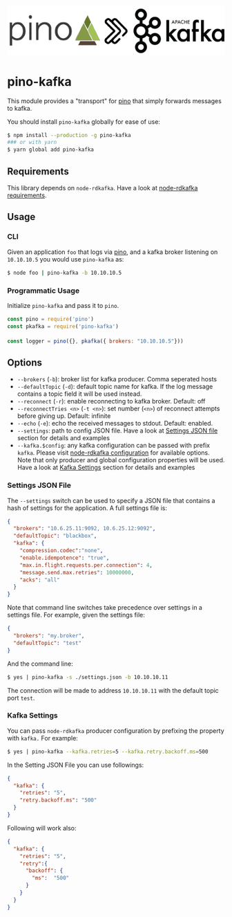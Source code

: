 <p align="center">
  <img src="assets/logo.png" alt="pino to kafka"/>
</p>

# pino-kafka

This module provides a "transport" for [pino][pino] that simply forwards
messages to kafka.

You should install `pino-kafka` globally for ease of use:

```bash
$ npm install --production -g pino-kafka
### or with yarn
$ yarn global add pino-kafka
```

[pino]: https://www.npmjs.com/package/pino

## Requirements
This library depends on `node-rdkafka`.
Have a look at [node-rdkafka requirements](https://github.com/Blizzard/node-rdkafka#requirements).


## Usage
### CLI
Given an application `foo` that logs via [pino][pino], and a kafka broker listening on `10.10.10.5` you would use `pino-kafka` as:

```bash
$ node foo | pino-kafka -b 10.10.10.5
```

### Programmatic Usage
Initialize `pino-kafka` and pass it to `pino`.
```js
const pino = require('pino')
const pkafka = require('pino-kafka')

const logger = pino({}, pkafka({ brokers: "10.10.10.5"}))
```
## Options
+ `--brokers` (`-b`): broker list for kafka producer. Comma seperated hosts
+ `--defaultTopic` (`-d`): default topic name for kafka. If the log message contains a topic field it will be used instead.
+ `--reconnect` (`-r`): enable reconnecting to kafka broker. Default: off
+ `--reconnectTries <n>` (`-t <n>`): set number (`<n>`) of reconnect attempts
  before giving up. Default: infinite
+ `--echo` (`-e`): echo the received messages to stdout. Default: enabled.
+ `--settings`: path to config JSON file. Have a look at [Settings JSON file](#settings-json-file) section for details and examples
+ `--kafka.$config`: any kafka configuration can be passed with prefix `kafka`. Please visit [node-rdkafka configuration](https://github.com/edenhill/librdkafka/blob/v1.3.0/CONFIGURATION.md) for available options.
Note that only producer and global configuration properties will be used.
Have a look at [Kafka Settings](#kafka-settings) section for details and examples


### Settings JSON File

The `--settings` switch can be used to specify a JSON file that contains
a hash of settings for the application. A full settings file is:

```json
{
  "brokers": "10.6.25.11:9092, 10.6.25.12:9092",
  "defaultTopic": "blackbox",
  "kafka": {
    "compression.codec":"none",
    "enable.idempotence": "true",
    "max.in.flight.requests.per.connection": 4,
    "message.send.max.retries": 10000000,
    "acks": "all"
  }
}
```

Note that command line switches take precedence over settings in a settings
file. For example, given the settings file:

```json
{
  "brokers": "my.broker",
  "defaultTopic": "test"
}
```

And the command line:

```bash
$ yes | pino-kafka -s ./settings.json -b 10.10.10.11
```

The connection will be made to address `10.10.10.11` with the default topic port `test`.

### Kafka Settings

You can pass `node-rdkafka` producer configuration by prefixing the property with `kafka.` For example:
```bash
$ yes | pino-kafka --kafka.retries=5 --kafka.retry.backoff.ms=500
```

In the Setting JSON File you can use followings:
```json
{
  "kafka": {
    "retries": "5",
    "retry.backoff.ms": "500"
  }
}
```

Following will work also:
```json
{
  "kafka": {
    "retries": "5",
    "retry":{
      "backoff": {
        "ms":  "500"
      }
    }
  }
}
```
